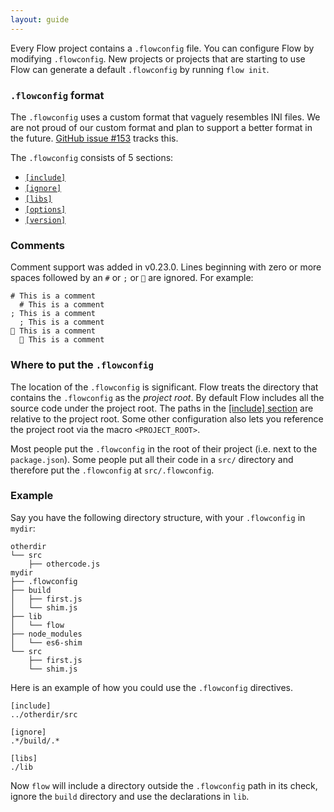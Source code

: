 ```yaml
---
layout: guide
---
```


Every Flow project contains a `.flowconfig` file. You can configure Flow by
modifying `.flowconfig`. New projects or projects that are starting to use Flow
can generate a default `.flowconfig` by running `flow init`.

### `.flowconfig` format <a class="toc" id="toc-flowconfig-format" href="#toc-flowconfig-format"></a>

The `.flowconfig` uses a custom format that vaguely resembles INI files. We are
not proud of our custom format and plan to support a better format in the
future. [GitHub issue #153](https://github.com/facebook/flow/issues/153) tracks
this.

The `.flowconfig` consists of 5 sections:

* [`[include]`](include)
* [`[ignore]`](ignore)
* [`[libs]`](libs)
* [`[options]`](options)
* [`[version]`](version)

### Comments <a class="toc" id="toc-comments" href="#toc-comments"></a>

Comment support was added in v0.23.0. Lines beginning with zero or more spaces
followed by an `#` or `;` or `💩` are ignored.  For example:

```
# This is a comment
  # This is a comment
; This is a comment
  ; This is a comment
💩 This is a comment
  💩 This is a comment
```

### Where to put the `.flowconfig` <a class="toc" id="toc-where-to-put-the-flowconfig" href="#toc-where-to-put-the-flowconfig"></a>

The location of the `.flowconfig` is significant. Flow treats the directory that
contains the `.flowconfig` as the *project root*. By default Flow includes all
the source code under the project root. The paths in the
[[include] section](include) are relative to the project root. Some other
configuration also lets you reference the project root via the macro
``<PROJECT_ROOT>``.

Most people put the `.flowconfig` in the root of their project (i.e. next to the
`package.json`). Some people put all their code in a `src/` directory and
therefore put the `.flowconfig` at `src/.flowconfig`.


### Example <a class="toc" id="toc-example" href="#toc-example"></a>

Say you have the following directory structure, with your `.flowconfig` in
`mydir`:

```text
otherdir
└── src
    ├── othercode.js
mydir
├── .flowconfig
├── build
│   ├── first.js
│   └── shim.js
├── lib
│   └── flow
├── node_modules
│   └── es6-shim
└── src
    ├── first.js
    └── shim.js
```

Here is an example of how you could use the `.flowconfig` directives.

```text
[include]
../otherdir/src

[ignore]
.*/build/.*

[libs]
./lib
```

Now `flow` will include a directory outside the `.flowconfig` path in its
check, ignore the `build` directory and use the declarations in  `lib`.

